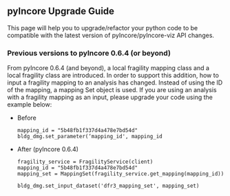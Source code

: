 ## pyIncore Upgrade Guide

This page will help you to upgrade/refactor your python code to be compatible with the latest version of pyIncore/pyIncore-viz API changes.
 
### Previous versions to pyIncore 0.6.4 (or beyond)

From pyIncore 0.6.4 (and beyond), a local fragility mapping class and a local fragility class are introduced. In order to support this addition, how to input a fragility mapping to an analysis has changed. Instead of using the ID of the mapping, a mapping Set object is used. If you are using an analysis with a fragility mapping as an input, please upgrade your code using the example below:

- Before
    ```
    mapping_id = "5b48fb1f337d4a478e7bd54d"
    bldg_dmg.set_parameter(‘mapping_id', mapping_id
    ```
- After (pyIncore 0.6.4)
    ```
    fragility_service = FragilityService(client)
    mapping_id = "5b48fb1f337d4a478e7bd54d"
    mapping_set = MappingSet(fragility_service.get_mapping(mapping_id))
    
    bldg_dmg.set_input_dataset('dfr3_mapping_set', mapping_set)
    ```

